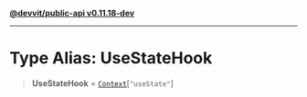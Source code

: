 [**@devvit/public-api v0.11.18-dev**](../README.md)

---

# Type Alias: UseStateHook

> **UseStateHook** = [`Context`](Context.md)\[`"useState"`\]

